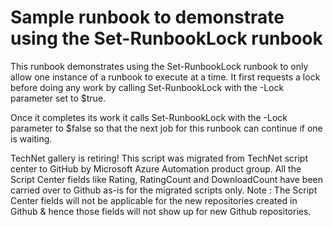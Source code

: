 ﻿Sample runbook to demonstrate using the Set-RunbookLock runbook
===============================================================

            

This runbook demonstrates using the Set-RunbookLock runbook to only allow one instance of a runbook to execute at a time. It first requests a lock before doing any work by calling Set-RunbookLock with the -Lock parameter set to $true.


Once it completes its work it calls Set-RunbookLock with the -Lock parameter to $false so that the next job for this runbook can continue if one is waiting.



        
    
TechNet gallery is retiring! This script was migrated from TechNet script center to GitHub by Microsoft Azure Automation product group. All the Script Center fields like Rating, RatingCount and DownloadCount have been carried over to Github as-is for the migrated scripts only. Note : The Script Center fields will not be applicable for the new repositories created in Github & hence those fields will not show up for new Github repositories.
